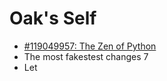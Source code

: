 # Oak's Self

- [#119049957: The Zen of Python](119049957-zen-of-python.md)
- The most fakestest changes 7
- Let
